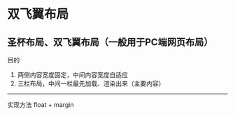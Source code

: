 # 双飞翼布局

圣杯布局、双飞翼布局（一般用于PC端网页布局）
---
目的
1. 两侧内容宽度固定，中间内容宽度自适应
2. 三栏布局，中间一栏最先加载、渲染出来（主要内容）
---
实现方法
float + margin